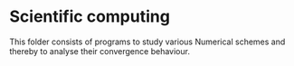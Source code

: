 # Scientific computing
This folder consists of programs to study various Numerical schemes and thereby to analyse their convergence behaviour. 
